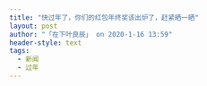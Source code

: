 ```yaml
---
title: "快过年了，你们的红包年终奖该出炉了，赶紧晒一晒"
layout: post
author: "「在下叶良辰」 on 2020-1-16 13:59"
header-style: text
tags:
  - 新闻
  - 过年
---
```


<head></head>
<body>
 <br>
</body>



